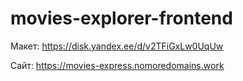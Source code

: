 # movies-explorer-frontend

Макет: https://disk.yandex.ee/d/v2TFiGxLw0UqUw

Сайт: https://movies-express.nomoredomains.work


